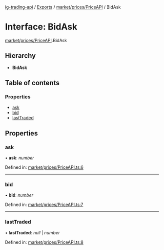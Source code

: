 [ig-trading-api](../README.md) / [Exports](../modules.md) / [market/prices/PriceAPI](../modules/market_prices_priceapi.md) / BidAsk

# Interface: BidAsk

[market/prices/PriceAPI](../modules/market_prices_priceapi.md).BidAsk

## Hierarchy

- **BidAsk**

## Table of contents

### Properties

- [ask](market_prices_priceapi.bidask.md#ask)
- [bid](market_prices_priceapi.bidask.md#bid)
- [lastTraded](market_prices_priceapi.bidask.md#lasttraded)

## Properties

### ask

• **ask**: _number_

Defined in: [market/prices/PriceAPI.ts:6](https://github.com/bennycode/ig-trading-api/blob/76cc822/src/market/prices/PriceAPI.ts#L6)

---

### bid

• **bid**: _number_

Defined in: [market/prices/PriceAPI.ts:7](https://github.com/bennycode/ig-trading-api/blob/76cc822/src/market/prices/PriceAPI.ts#L7)

---

### lastTraded

• **lastTraded**: _null_ \| _number_

Defined in: [market/prices/PriceAPI.ts:8](https://github.com/bennycode/ig-trading-api/blob/76cc822/src/market/prices/PriceAPI.ts#L8)
